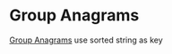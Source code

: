 # Group Anagrams 

[Group Anagrams](https://leetcode.com/problems/group-anagrams/) use sorted string as key
